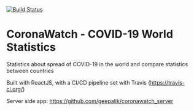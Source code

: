 [![Build Status](https://travis-ci.org/geepalik/coronawatch.svg?branch=master)](https://travis-ci.org/geepalik/coronawatch)
# CoronaWatch - COVID-19 World Statistics
Statistics about spread of COVID-19 in the world and compare statistics between countries

Built with ReactJS, with a CI/CD pipeline set with Travis (https://travis-ci.org/)

Server side app: https://github.com/geepalik/coronawatch_server
